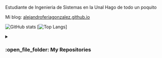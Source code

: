 Estudiante de Ingenieria de Sistemas en la Unal
Hago de todo un poquito

Mi blog: [alejandroferiagonzalez.github.io](https://alejandroferiagonzalez.github.io/)

![GitHub stats](https://github-readme-stats.vercel.app/api?username=AlejandroFeriaGonzalez&show_icons=true&theme=tokyonight)
[![Top Langs](https://github-readme-stats.vercel.app/api/top-langs/?username=AlejandroFeriaGonzalez&theme=tokyonight&hide=html)]

<details><summary><h3> :open_file_folder: My Repositories </h3></summary>
[![Readme Card](https://github-readme-stats.vercel.app/api/pin/?username=AlejandroFeriaGonzalez&repo=apuntado_pygame)](https://github.com/anuraghazra/github-readme-stats&theme=tokyonight)
</details>
<!---
AlejandroFeriaGonzalez/AlejandroFeriaGonzalez is a ✨ special ✨ repository because its `README.md` (this file) appears on your GitHub profile.
You can click the Preview link to take a look at your changes.
--->
